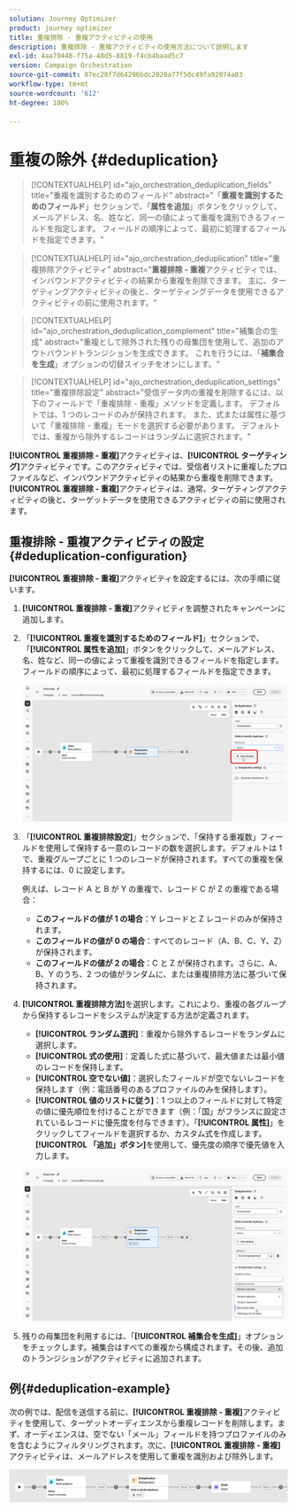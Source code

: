 ```yaml
---
solution: Journey Optimizer
product: journey optimizer
title: 重複排除 - 重複アクティビティの使用
description: 重複排除 - 重複アクティビティの使用方法について説明します
exl-id: 4aa79448-f75a-48d5-8819-f4cb4baad5c7
version: Campaign Orchestration
source-git-commit: 07ec28f7d64296bdc2020a77f50c49fa92074a83
workflow-type: tm+mt
source-wordcount: '612'
ht-degree: 100%

---
```



# 重複の除外 {#deduplication}

>[!CONTEXTUALHELP]
>id="ajo_orchestration_deduplication_fields"
>title="重複を識別するためのフィールド"
>abstract="「**重複を識別するためのフィールド**」セクションで、「**属性を追加**」ボタンをクリックして、メールアドレス、名、姓など、同一の値によって重複を識別できるフィールドを指定します。 フィールドの順序によって、最初に処理するフィールドを指定できます。"

>[!CONTEXTUALHELP]
>id="ajo_orchestration_deduplication"
>title="重複排除アクティビティ"
>abstract="**重複排除 - 重複**&#x200B;アクティビティでは、インバウンドアクティビティの結果から重複を削除できます。 主に、ターゲティングアクティビティの後と、ターゲティングデータを使用できるアクティビティの前に使用されます。"

>[!CONTEXTUALHELP]
>id="ajo_orchestration_deduplication_complement"
>title="補集合の生成"
>abstract="重複として除外された残りの母集団を使用して、追加のアウトバウンドトランジションを生成できます。 これを行うには、「**補集合を生成**」オプションの切替スイッチをオンにします。"

>[!CONTEXTUALHELP]
>id="ajo_orchestration_deduplication_settings"
>title="重複排除設定"
>abstract="受信データ内の重複を削除するには、以下のフィールドで「重複排除 - 重複」メソッドを定義します。 デフォルトでは、1 つのレコードのみが保持されます。 また、式または属性に基づいて「重複排除 - 重複」モードを選択する必要があります。 デフォルトでは、重複から除外するレコードはランダムに選択されます。"

**[!UICONTROL 重複排除 - 重複]**&#x200B;アクティビティは、**[!UICONTROL ターゲティング]**&#x200B;アクティビティです。このアクティビティでは、受信者リストに重複したプロファイルなど、インバウンドアクティビティの結果から重複を削除できます。**[!UICONTROL 重複排除 - 重複]**&#x200B;アクティビティは、通常、ターゲティングアクティビティの後と、ターゲットデータを使用できるアクティビティの前に使用されます。

## 重複排除 - 重複アクティビティの設定{#deduplication-configuration}

**[!UICONTROL 重複排除 - 重複]**&#x200B;アクティビティを設定するには、次の手順に従います。


1. **[!UICONTROL 重複排除 - 重複]**&#x200B;アクティビティを調整されたキャンペーンに追加します。

1. 「**[!UICONTROL 重複を識別するためのフィールド]**」セクションで、「**[!UICONTROL 属性を追加]**」ボタンをクリックして、メールアドレス、名、姓など、同一の値によって重複を識別できるフィールドを指定します。 フィールドの順序によって、最初に処理するフィールドを指定できます。

   ![](../assets/deduplication-1.png)

1. 「**[!UICONTROL 重複排除設定]**」セクションで、「保持する重複数」フィールドを使用して保持する一意のレコードの数を選択します。デフォルトは 1 で、重複グループごとに 1 つのレコードが保持されます。すべての重複を保持するには、0 に設定します。

   例えば、レコード A と B が Y の重複で、レコード C が Z の重複である場合：

   * **このフィールドの値が 1 の場合**：Y レコードと Z レコードのみが保持されます。
   * **このフィールドの値が 0 の場合**：すべてのレコード（A、B、C、Y、Z）が保持されます。
   * **このフィールドの値が 2 の場合**：C と Z が保持されます。さらに、A、B、Y のうち、2 つの値がランダムに、または重複排除方法に基づいて保持されます。

1. **[!UICONTROL 重複排除方法]**&#x200B;を選択します。これにより、重複の各グループから保持するレコードをシステムが決定する方法が定義されます。

   * **[!UICONTROL ランダム選択]**：重複から除外するレコードをランダムに選択します。
   * **[!UICONTROL 式の使用]**：定義した式に基づいて、最大値または最小値のレコードを保持します。
   * **[!UICONTROL 空でない値]**：選択したフィールドが空でないレコードを保持します（例：電話番号のあるプロファイルのみを保持します）。
   * **[!UICONTROL 値のリストに従う]**：1 つ以上のフィールドに対して特定の値に優先順位を付けることができます（例：「国」がフランスに設定されているレコードに優先度を付与できます）。「**[!UICONTROL 属性]**」をクリックしてフィールドを選択するか、カスタム式を作成します。**[!UICONTROL 「追加」ボタン]**&#x200B;を使用して、優先度の順序で優先値を入力します。

   ![](../assets/deduplication-2.png)

1. 残りの母集団を利用するには、「**[!UICONTROL 補集合を生成]**」オプションをチェックします。補集合はすべての重複から構成されます。その後、追加のトランジションがアクティビティに追加されます。

## 例{#deduplication-example}

次の例では、配信を送信する前に、**[!UICONTROL 重複排除 - 重複]**&#x200B;アクティビティを使用して、ターゲットオーディエンスから重複レコードを削除します。まず、オーディエンスは、空でない「メール」フィールドを持つプロファイルのみを含むようにフィルタリングされます。次に、**[!UICONTROL 重複排除 - 重複]**&#x200B;アクティビティは、メールアドレスを使用して重複を識別および除外します。

![](../assets/deduplication-3.png)
